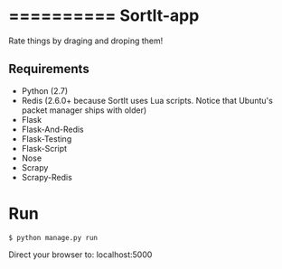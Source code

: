 ==========
SortIt-app
==========

Rate things by draging and droping them!

Requirements
------------
* Python (2.7)
* Redis (2.6.0+ because SortIt uses Lua scripts. Notice that Ubuntu's packet manager ships with older)
* Flask
* Flask-And-Redis
* Flask-Testing
* Flask-Script
* Nose
* Scrapy
* Scrapy-Redis

Run
===

```
$ python manage.py run
```

Direct your browser to: localhost:5000
